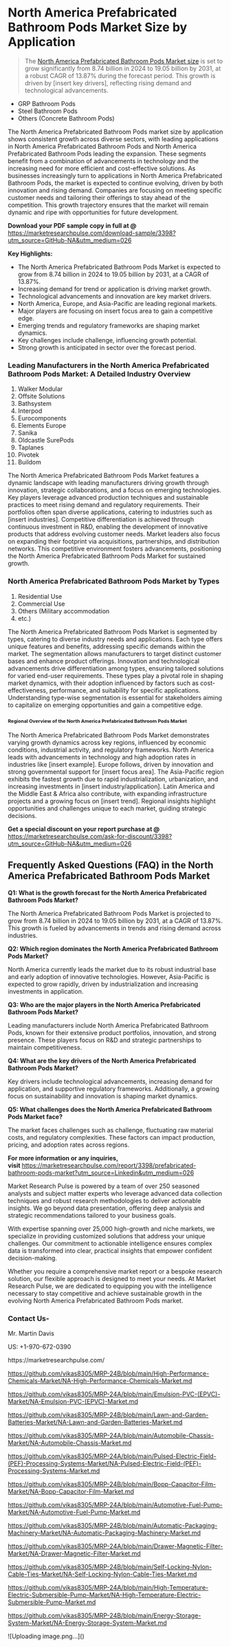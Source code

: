 
<h1>North America Prefabricated Bathroom Pods Market&nbsp;Size by Application</h1><blockquote><p>The <a href="https://marketresearchpulse.com/download-sample/3398?utm_source=GitHub-NA&amp;utm_medium=026">North America Prefabricated Bathroom Pods Market size</a> is set to grow significantly from 8.74 billion in 2024 to 19.05 billion by 2031, at a robust CAGR of 13.87% during the forecast period. This growth is driven by [insert key drivers], reflecting rising demand and technological advancements.</p></blockquote><ul><li>GRP Bathroom Pods <li> Steel Bathroom Pods <li> Others (Concrete Bathroom Pods)</li></ul><p>The North America Prefabricated Bathroom Pods market size by application shows consistent growth across diverse sectors, with leading applications in North America Prefabricated Bathroom Pods and North America Prefabricated Bathroom Pods leading the expansion. These segments benefit from a combination of advancements in technology and the increasing need for more efficient and cost-effective solutions. As businesses increasingly turn to applications in North America Prefabricated Bathroom Pods, the market is expected to continue evolving, driven by both innovation and rising demand. Companies are focusing on meeting specific customer needs and tailoring their offerings to stay ahead of the competition. This growth trajectory ensures that the market will remain dynamic and ripe with opportunities for future development.</p><p><strong>Download your PDF sample copy in full at @ </strong><a href="https://marketresearchpulse.com/download-sample/3398?utm_source=GitHub-NA&amp;utm_medium=026">https://marketresearchpulse.com/download-sample/3398?utm_source=GitHub-NA&amp;utm_medium=026</a></p><p><strong>Key Highlights: </strong></p><ul><li>The North America Prefabricated Bathroom Pods Market is expected to grow from 8.74 billion in 2024 to 19.05 billion by 2031, at a CAGR of 13.87%.</li><li>Increasing demand for trend or application is driving market growth.</li><li>Technological advancements and innovation are key market drivers.</li><li>North America, Europe, and Asia-Pacific are leading regional markets.</li><li>Major players are focusing on insert focus area to gain a competitive edge.</li><li>Emerging trends and regulatory frameworks are shaping market dynamics.</li><li>Key challenges include challenge, influencing growth potential.</li><li>Strong growth is anticipated in sector over the forecast period.</li></ul><h3>Leading Manufacturers in the North America Prefabricated Bathroom Pods Market: A Detailed Industry Overview</h3><ol><li>Walker Modular</li><li>Offsite Solutions</li><li>Bathsystem</li><li>Interpod</li><li>Eurocomponents</li><li>Elements Europe</li><li>Sanika</li><li>Oldcastle SurePods</li><li>Taplanes</li><li>Pivotek</li><li>Buildom</li></ol><div class="flex max-w-full flex-col flex-grow"><div class="min-h-8 text-message flex w-full flex-col items-end gap-2 whitespace-normal break-words [.text-message+&amp;]:mt-5" dir="auto" data-message-author-role="assistant" data-message-id="fd8432e4-4910-450d-b182-61b7bfb0a01f" data-message-model-slug="gpt-4o"><div class="flex w-full flex-col gap-1 empty:hidden first:pt-[3px]"><div class="markdown prose w-full break-words dark:prose-invert light"><p>The North America Prefabricated Bathroom Pods Market features a dynamic landscape with leading manufacturers driving growth through innovation, strategic collaborations, and a focus on emerging technologies. Key players leverage advanced production techniques and sustainable practices to meet rising demand and regulatory requirements. Their portfolios often span diverse applications, catering to industries such as [insert industries]. Competitive differentiation is achieved through continuous investment in R&amp;D, enabling the development of innovative products that address evolving customer needs. Market leaders also focus on expanding their footprint via acquisitions, partnerships, and distribution networks. This competitive environment fosters advancements, positioning the North America Prefabricated Bathroom Pods Market for sustained growth.</p></div></div></div></div><h3>North America Prefabricated Bathroom Pods Market by Types</h3><ol><li>Residential Use <li> Commercial Use <li> Others (Military accommodation <li> etc.)</li></ol><div class="flex max-w-full flex-col flex-grow"><div class="min-h-8 text-message flex w-full flex-col items-end gap-2 whitespace-normal break-words [.text-message+&amp;]:mt-5" dir="auto" data-message-author-role="assistant" data-message-id="084470be-0bb7-4664-bddf-5156b4f41249" data-message-model-slug="gpt-4o-mini"><div class="flex w-full flex-col gap-1 empty:hidden first:pt-[3px]"><div class="markdown prose w-full break-words dark:prose-invert light"><p>The North America Prefabricated Bathroom Pods Market is segmented by types, catering to diverse industry needs and applications. Each type offers unique features and benefits, addressing specific demands within the market. The segmentation allows manufacturers to target distinct customer bases and enhance product offerings. Innovation and technological advancements drive differentiation among types, ensuring tailored solutions for varied end-user requirements. These types play a pivotal role in shaping market dynamics, with their adoption influenced by factors such as cost-effectiveness, performance, and suitability for specific applications. Understanding type-wise segmentation is essential for stakeholders aiming to capitalize on emerging opportunities and gain a competitive edge.</p></div></div></div></div><h3><span style="font-size: 11px;">Regional Overview of the North America Prefabricated Bathroom Pods Market</span></h3><div class="flex max-w-full flex-col flex-grow"><div class="min-h-8 text-message flex w-full flex-col items-end gap-2 whitespace-normal break-words [.text-message+&amp;]:mt-5" dir="auto" data-message-author-role="assistant" data-message-id="e9038762-ce64-4e30-91c9-9bd413514231" data-message-model-slug="gpt-4o-mini"><div class="flex w-full flex-col gap-1 empty:hidden first:pt-[3px]"><div class="markdown prose w-full break-words dark:prose-invert light"><p>The North America Prefabricated Bathroom Pods Market demonstrates varying growth dynamics across key regions, influenced by economic conditions, industrial activity, and regulatory frameworks. North America leads with advancements in technology and high adoption rates in industries like [insert example]. Europe follows, driven by innovation and strong governmental support for [insert focus area]. The Asia-Pacific region exhibits the fastest growth due to rapid industrialization, urbanization, and increasing investments in [insert industry/application]. Latin America and the Middle East &amp; Africa also contribute, with expanding infrastructure projects and a growing focus on [insert trend]. Regional insights highlight opportunities and challenges unique to each market, guiding strategic decisions.</p></div></div></div></div><p><strong>Get a special discount on your report purchase at @ </strong><a href="https://marketresearchpulse.com/ask-for-discount/3398?utm_source=GitHub-NA&amp;utm_medium=026">https://marketresearchpulse.com/ask-for-discount/3398?utm_source=GitHub-NA&amp;utm_medium=026</a></p><h2>Frequently Asked Questions (FAQ) in the North America Prefabricated Bathroom Pods Market</h2><p><strong>Q1: What is the growth forecast for the North America Prefabricated Bathroom Pods Market?</strong></p><p>The North America Prefabricated Bathroom Pods Market is projected to grow from 8.74 billion in 2024 to 19.05 billion by 2031, at a CAGR of 13.87%. This growth is fueled by advancements in trends and rising demand across industries.</p><p><strong>Q2: Which region dominates the North America Prefabricated Bathroom Pods Market?</strong></p><p>North America currently leads the market due to its robust industrial base and early adoption of innovative technologies. However, Asia-Pacific is expected to grow rapidly, driven by industrialization and increasing investments in application.</p><p><strong>Q3: Who are the major players in the North America Prefabricated Bathroom Pods Market?</strong></p><p>Leading manufacturers include North America Prefabricated Bathroom Pods, known for their extensive product portfolios, innovation, and strong presence. These players focus on R&amp;D and strategic partnerships to maintain competitiveness.</p><p><strong>Q4: What are the key drivers of the North America Prefabricated Bathroom Pods Market?</strong></p><p>Key drivers include technological advancements, increasing demand for application, and supportive regulatory frameworks. Additionally, a growing focus on sustainability and innovation is shaping market dynamics.</p><p><strong>Q5: What challenges does the North America Prefabricated Bathroom Pods Market face?</strong></p><p>The market faces challenges such as challenge, fluctuating raw material costs, and regulatory complexities. These factors can impact production, pricing, and adoption rates across regions.</p><p><strong>For more information or any inquiries, visit&nbsp;</strong><a href="https://marketresearchpulse.com/report/3398/prefabricated-bathroom-pods-market?utm_source=Linkedin&utm_medium=026">https://marketresearchpulse.com/report/3398/prefabricated-bathroom-pods-market?utm_source=Linkedin&utm_medium=026</a></p><p>Market Research Pulse is powered by a team of over 250 seasoned analysts and subject matter experts who leverage advanced data collection techniques and robust research methodologies to deliver actionable insights. We go beyond data presentation, offering deep analysis and strategic recommendations tailored to your business goals.</p><p>With expertise spanning over 25,000 high-growth and niche markets, we specialize in providing customized solutions that address your unique challenges. Our commitment to actionable intelligence ensures complex data is transformed into clear, practical insights that empower confident decision-making.</p><p>Whether you require a comprehensive market report or a bespoke research solution, our flexible approach is designed to meet your needs. At Market Research Pulse, we are dedicated to equipping you with the intelligence necessary to stay competitive and achieve sustainable growth in the evolving North America Prefabricated Bathroom Pods market.</p><h3><strong>Contact Us-</strong></h3><p>Mr. Martin Davis</p><p>US: +1-970-672-0390</p><p>https://marketresearchpulse.com/</p><p><a href="https://github.com/vikas8305/MRP-24B/blob/main/High-Performance-Chemicals-Market/NA-High-Performance-Chemicals-Market.md">https://github.com/vikas8305/MRP-24B/blob/main/High-Performance-Chemicals-Market/NA-High-Performance-Chemicals-Market.md</a></p><p><a href="https://github.com/vikas8305/MRP-24A/blob/main/Emulsion-PVC-(EPVC)-Market/NA-Emulsion-PVC-(EPVC)-Market.md">https://github.com/vikas8305/MRP-24A/blob/main/Emulsion-PVC-(EPVC)-Market/NA-Emulsion-PVC-(EPVC)-Market.md</a></p><p><a href="https://github.com/vikas8305/MRP-24B/blob/main/Lawn-and-Garden-Batteries-Market/NA-Lawn-and-Garden-Batteries-Market.md">https://github.com/vikas8305/MRP-24B/blob/main/Lawn-and-Garden-Batteries-Market/NA-Lawn-and-Garden-Batteries-Market.md</a></p><p><a href="https://github.com/vikas8305/MRP-24A/blob/main/Automobile-Chassis-Market/NA-Automobile-Chassis-Market.md">https://github.com/vikas8305/MRP-24A/blob/main/Automobile-Chassis-Market/NA-Automobile-Chassis-Market.md</a></p><p><a href="https://github.com/vikas8305/MRP-24A/blob/main/Pulsed-Electric-Field-(PEF)-Processing-Systems-Market/NA-Pulsed-Electric-Field-(PEF)-Processing-Systems-Market.md">https://github.com/vikas8305/MRP-24A/blob/main/Pulsed-Electric-Field-(PEF)-Processing-Systems-Market/NA-Pulsed-Electric-Field-(PEF)-Processing-Systems-Market.md</a></p><p><a href="https://github.com/vikas8305/MRP-24B/blob/main/Bopp-Capacitor-Film-Market/NA-Bopp-Capacitor-Film-Market.md">https://github.com/vikas8305/MRP-24B/blob/main/Bopp-Capacitor-Film-Market/NA-Bopp-Capacitor-Film-Market.md</a></p><p><a href="https://github.com/vikas8305/MRP-24A/blob/main/Automotive-Fuel-Pump-Market/NA-Automotive-Fuel-Pump-Market.md">https://github.com/vikas8305/MRP-24A/blob/main/Automotive-Fuel-Pump-Market/NA-Automotive-Fuel-Pump-Market.md</a></p><p><a href="https://github.com/vikas8305/MRP-24B/blob/main/Automatic-Packaging-Machinery-Market/NA-Automatic-Packaging-Machinery-Market.md">https://github.com/vikas8305/MRP-24B/blob/main/Automatic-Packaging-Machinery-Market/NA-Automatic-Packaging-Machinery-Market.md</a></p><p><a href="https://github.com/vikas8305/MRP-24A/blob/main/Drawer-Magnetic-Filter-Market/NA-Drawer-Magnetic-Filter-Market.md">https://github.com/vikas8305/MRP-24A/blob/main/Drawer-Magnetic-Filter-Market/NA-Drawer-Magnetic-Filter-Market.md</a></p><p><a href="https://github.com/vikas8305/MRP-24B/blob/main/Self-Locking-Nylon-Cable-Ties-Market/NA-Self-Locking-Nylon-Cable-Ties-Market.md">https://github.com/vikas8305/MRP-24B/blob/main/Self-Locking-Nylon-Cable-Ties-Market/NA-Self-Locking-Nylon-Cable-Ties-Market.md</a></p><p><a href="https://github.com/vikas8305/MRP-24A/blob/main/High-Temperature-Electric-Submersible-Pump-Market/NA-High-Temperature-Electric-Submersible-Pump-Market.md">https://github.com/vikas8305/MRP-24A/blob/main/High-Temperature-Electric-Submersible-Pump-Market/NA-High-Temperature-Electric-Submersible-Pump-Market.md</a></p><p><a href="https://github.com/vikas8305/MRP-24B/blob/main/Energy-Storage-System-Market/NA-Energy-Storage-System-Market.md">https://github.com/vikas8305/MRP-24B/blob/main/Energy-Storage-System-Market/NA-Energy-Storage-System-Market.md</a></p>
![Uploading image.png…]()
